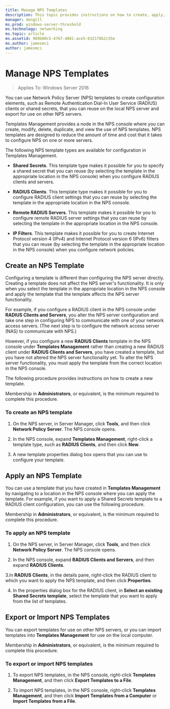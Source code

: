 ```yaml
---
title: Manage NPS Templates
description: This topic provides instructions on how to create, apply, export, and import NPS templates for Network Policy Server in Windows Server 2016.
manager: dongill
ms.prod: windows-server-threshold
ms.technology: networking
ms.topic: article
ms.assetid: 989b00c5-4767-4081-ace5-6321f8b2c55e
ms.author: jamesmci 
author: jamesmci
---
```


# Manage NPS Templates

>Applies To: Windows Server 2016

You can use Network Policy Server \(NPS\) templates to create configuration elements, such as Remote Authentication Dial-In User Service \(RADIUS\) clients or shared secrets, that you can reuse on the local NPS server and export for use on other NPS servers. 

Templates Management provides a node in the NPS console where you can create, modify, delete, duplicate, and view the use of NPS templates. NPS templates are designed to reduce the amount of time and cost that it takes to configure NPS on one or more servers.

The following NPS template types are available for configuration in Templates Management.

- **Shared Secrets**. This template type makes it possible for you to specify a shared secret that you can reuse (by selecting the template in the appropriate location in the NPS console) when you configure RADIUS clients and servers. 

- **RADIUS Clients**. This template type makes it possible for you to configure RADIUS client settings that you can reuse by selecting the template in the appropriate location in the NPS console.

- **Remote RADIUS Servers**. This template makes it possible for you to configure remote RADIUS server settings that you can reuse by selecting the template in the appropriate location in the NPS console. 

- **IP Filters**. This template makes it possible for you to create Internet Protocol version 4 (IPv4) and Internet Protocol version 6 \(IPv6\) filters that you can reuse \(by selecting the template in the appropriate location in the NPS console\) when you configure network policies.

## Create an NPS Template

Configuring a template is different than configuring the NPS server directly. Creating a template does not affect the NPS server's functionality. It is only when you select the template in the appropriate location in the NPS console and apply the template that the template affects the NPS server functionality. 

For example, if you configure a RADIUS client in the NPS console under **RADIUS Clients and Servers**, you alter the NPS server configuration and take one step in configuring NPS to communicate with one of your network access servers. \(The next step is to configure the network access server \(NAS\) to communicate with NPS.\) 

However, if you configure a new **RADIUS Clients** template in the NPS console under **Templates Management** rather than creating a new RADIUS client under **RADIUS Clients and Servers**, you have created a template, but you have not altered the NPS server functionality yet. To alter the NPS server functionality, you must apply the template from the correct location in the NPS console.

The following procedure provides instructions on how to create a new template.

Membership in **Administrators**, or equivalent, is the minimum required to complete this procedure.

### To create an NPS template


1. On the NPS server, in Server Manager, click **Tools**, and then click **Network Policy Server**. The NPS console opens. 

2. In the NPS console, expand **Templates Management**, right-click a template type, such as **RADIUS Clients**, and then click **New**.

3. A new template properties dialog box opens that you can use to configure your template.

## Apply an NPS Template

You can use a template that you have created in **Templates Management** by navigating to a location in the NPS console where you can apply the template. For example, if you want to apply a Shared Secrets template to a RADIUS client configuration, you can use the following procedure.

Membership in **Administrators**, or equivalent, is the minimum required to complete this procedure.

### To apply an NPS template

1. On the NPS server, in Server Manager, click **Tools**, and then click **Network Policy Server**. The NPS console opens.

2. In the NPS console, expand **RADIUS Clients and Servers**, and then expand **RADIUS Clients**.

3.In **RADIUS Clients**, in the details pane, right-click the RADIUS client to which you want to apply the NPS template, and then click **Properties**.

4. In the properties dialog box for the RADIUS client, in **Select an existing Shared Secrets template**, select the template that you want to apply from the list of templates.

## Export or Import NPS Templates

You can export templates for use on other NPS servers, or you can import templates into **Templates Management** for use on the local computer. 

Membership in **Administrators**, or equivalent, is the minimum required to complete this procedure.

### To export or import NPS templates

1. To export NPS templates, in the NPS console, right-click **Templates Management**, and then click **Export Templates to a File**.

2. To import NPS templates, in the NPS console, right-click **Templates Management**, and then click **Import Templates from a Computer** or **Import Templates from a File**.


